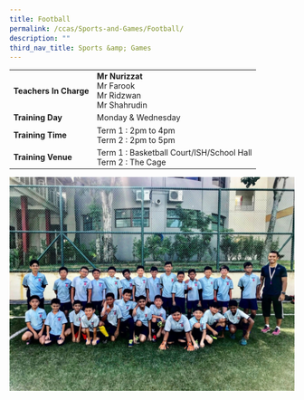 ```yaml
---
title: Football
permalink: /ccas/Sports-and-Games/Football/
description: ""
third_nav_title: Sports &amp; Games
---
```

| |  | 
| -------- | -------- | 
| **Teachers In Charge**     |**Mr Nurizzat**<br>Mr Farook<br>Mr Ridzwan<br>Mr Shahrudin|
|**Training Day**|Monday &amp; Wednesday
|**Training Time**|Term 1 : 2pm to 4pm&nbsp;<br>Term 2 : 2pm to 5pm
|**Training Venue**|Term 1 : Basketball Court/ISH/School Hall<br>Term 2 : The Cage

![](/images/Soccer.jpeg)